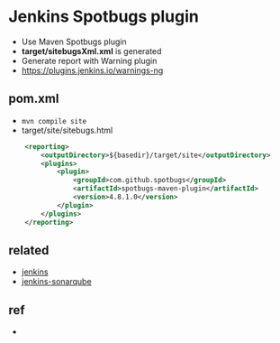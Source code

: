 # Jenkins Spotbugs plugin
- Use Maven Spotbugs plugin
- **target/sitebugsXml.xml** is generated
- Generate report with Warning plugin
- https://plugins.jenkins.io/warnings-ng

## pom.xml
- `mvn compile site`
- target/site/sitebugs.html

```xml
	<reporting>
		<outputDirectory>${basedir}/target/site</outputDirectory>
		<plugins>
			<plugin>
				<groupId>com.github.spotbugs</groupId>
				<artifactId>spotbugs-maven-plugin</artifactId>
				<version>4.8.1.0</version>
			</plugin>
		</plugins>
	</reporting>
```

## related
- [jenkins](/mib/jenkins)
- [jenkins-sonarqube](/mib/jenkins/sonarqube)

## ref
*
